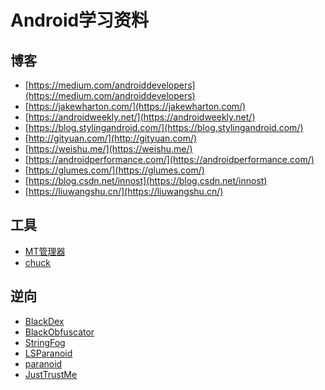 # Android学习资料

## 博客

* [https://medium.com/androiddevelopers](https://medium.com/androiddevelopers)
* [https://jakewharton.com/](https://jakewharton.com/)
* [https://androidweekly.net/](https://androidweekly.net/)
* [https://blog.stylingandroid.com/](https://blog.stylingandroid.com/)
* [http://gityuan.com/](http://gityuan.com/)
* [https://weishu.me/](https://weishu.me/)
* [https://androidperformance.com/](https://androidperformance.com/)
* [https://glumes.com/](https://glumes.com/)
* [https://blog.csdn.net/innost](https://blog.csdn.net/innost)
* [https://liuwangshu.cn/](https://liuwangshu.cn/)

## 工具

* [MT管理器](https://mt2.cn/)
* [chuck](https://github.com/jgilfelt/chuck)

## 逆向

* [BlackDex](https://github.com/CodingGay/BlackDex)
* [BlackObfuscator](https://github.com/CodingGay/BlackObfuscator)
* [StringFog](https://github.com/MegatronKing/StringFog)
* [LSParanoid](https://github.com/LSPosed/LSParanoid)
* [paranoid](https://github.com/MichaelRocks/paranoid)
* [JustTrustMe](https://github.com/Fuzion24/JustTrustMe)

<!-- * [AI-For-Beginners](https://github.com/microsoft/AI-For-Beginners)
* https://github.com/microsoft/inshellisense -->

